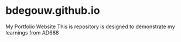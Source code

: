 # bdegouw.github.io
My Portfolio Website 
This is repository is designed to demonstrate my learnings from AD688
